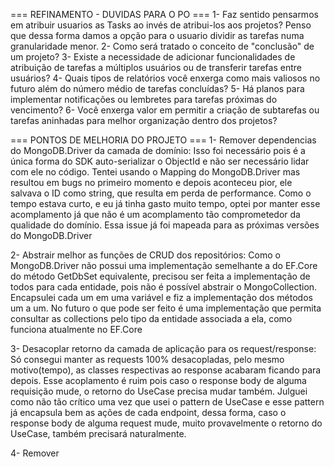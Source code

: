 === REFINAMENTO - DUVIDAS PARA O PO ===
1- Faz sentido pensarmos em atribuir usuarios as Tasks ao invés de atribui-los aos projetos? Penso que dessa forma damos a opção para o usuario dividir as tarefas numa granularidade menor.
2- Como será tratado o conceito de "conclusão" de um projeto?
3- Existe a necessidade de adicionar funcionalidades de atribuição de tarefas a múltiplos usuários ou de transferir tarefas entre usuários?
4- Quais tipos de relatórios você enxerga como mais valiosos no futuro além do número médio de tarefas concluídas?
5- Há planos para implementar notificações ou lembretes para tarefas próximas do vencimento?
6- Você enxerga valor em permitir a criação de subtarefas ou tarefas aninhadas para melhor organização dentro dos projetos?

=== PONTOS DE MELHORIA DO PROJETO ===
1- Remover dependencias do MongoDB.Driver da camada de domínio:
    Isso foi necessário pois é a única forma do SDK auto-serializar o ObjectId e não ser necessário lidar com ele no código.
    Tentei usando o Mapping do MongoDB.Driver mas resultou em bugs no primeiro momento e depois aconteceu pior, ele salvava o ID como string, que resulta em perda de performance.
    Como o tempo estava curto, e eu já tinha gasto muito tempo, optei por manter esse acomplamento já que não é um acomplamento tão comprometedor da qualidade do domínio.
    Essa issue já foi mapeada para as próximas versões do MongoDB.Driver

2- Abstrair melhor as funções de CRUD dos repositórios:
    Como o MongoDB.Driver não possui uma implementação semelhante a do EF.Core do método GetDbSet<T> equivalente, precisou ser feita a implementação de todos para cada entidade, pois não é possível abstrair o MongoCollection.
    Encapsulei cada um em uma variável e fiz a implementação dos métodos um a um.
    No futuro o que pode ser feito é uma implementação que permita consultar as collections pelo tipo da entidade associada a ela, como funciona atualmente no EF.Core

3- Desacoplar retorno da camada de aplicação para os request/response:
    Só consegui manter as requests 100% desacopladas, pelo mesmo motivo(tempo), as classes respectivas ao response acabaram ficando para depois.
    Esse acoplamento é ruim pois caso o response body de alguma requisição mude, o retorno do UseCase precisa mudar também.
    Julguei como não tão crítico uma vez que usei o pattern de UseCase e esse pattern já encapsula bem as ações de cada endpoint, dessa forma, caso o response body de alguma request mude, muito provavelmente o retorno do UseCase, também precisará naturalmente.

4- Remover